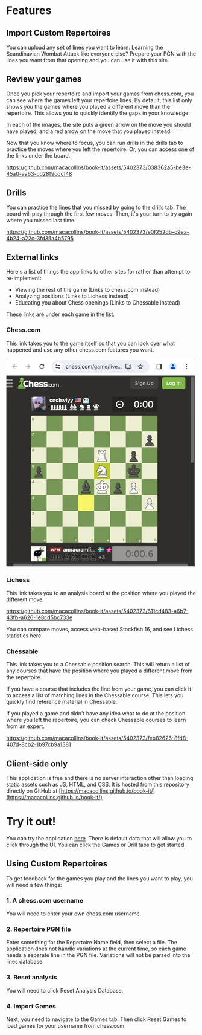 # Features

## Import Custom Repertoires

You can upload any set of lines you want to learn. Learning the Scandinavian Wombat Attack like everyone else? Prepare your PGN with the lines you want from that opening and you can use it with this site. 

## Review your games

Once you pick your repertoire and import your games from chess.com, you can see where the games left your repertoire lines. By default, this list only shows you the games where you played a different move than the repertoire. This allows you to quickly identify the gaps in your knowledge.

In each of the images, the site puts a green arrow on the move you should have played, and a red arrow on the move that you played instead.

Now that you know where to focus, you can run drills in the drills tab to practice the moves where you left the repertoire. Or, you can access one of the links under the board.

https://github.com/macacollins/book-it/assets/5402373/038362a5-be3e-45a0-aa63-cd28f9cdcf48

## Drills

You can practice the lines that you missed by going to the drills tab. The board will play through the first few moves. Then, it's your turn to try again where you missed last time.

https://github.com/macacollins/book-it/assets/5402373/e0f252db-c9ea-4b24-a22c-3fd35a4b5795

## External links

Here's a list of things the app links to other sites for rather than attempt to re-implement:

- Viewing the rest of the game (Links to chess.com instead)
- Analyzing positions (Links to Lichess instead)
- Educating you about Chess openings (Links to Chessable instead)

These links are under each game in the list.

### Chess.com

This link takes you to the game itself so that you can look over what happened and use any other chess.com features you want.

![Screenshot of the same game from the list result in ](images/Chesscom.png)

### Lichess

This link takes you to an analysis board at the position where you played the different move. 

https://github.com/macacollins/book-it/assets/5402373/611cd483-a6b7-43fb-a626-1e8cd5bc733e

You can compare moves, access web-based Stockfish 16, and see Lichess statistics here.

### Chessable

This link takes you to a Chessable position search. This will return a list of any courses that have the position where you played a different move from the repertoire. 

If you have a course that includes the line from your game, you can click it to access a list of matching lines in the Chessable course. This lets you quickly find reference material in Chessable.

If you played a game and didn't have any idea what to do at the position where you left the repertoire, you can check Chessable courses to learn from an expert.

https://github.com/macacollins/book-it/assets/5402373/feb82626-8fd8-407d-8cb2-1b97cb9a1381

## Client-side only

This application is free and there is no server interaction other than loading static assets such as JS, HTML, and CSS. It is hosted from this repository directly on GitHub at [https://macacollins.github.io/book-it/](https://macacollins.github.io/book-it/)

# Try it out!

You can try the application [here](https://macacollins.github.io/book-it/). There is default data that will allow you to click through the UI. You can click the Games or Drill tabs to get started.

## Using Custom Repertoires

To get feedback for the games you play and the lines you want to play, you will need a few things:

### 1. A chess.com username

You will need to enter your own chess.com username.

### 2. Repertoire PGN file

Enter something for the Repertoire Name field, then select a file. The application does not handle variations at the current time, so each game needs a separate line in the PGN file. Variations will not be parsed into the lines database.

### 3. Reset analysis

You will need to click Reset Analysis Database.

### 4. Import Games

Next, you need to navigate to the Games tab. Then click Reset Games to load games for your username from chess.com.
